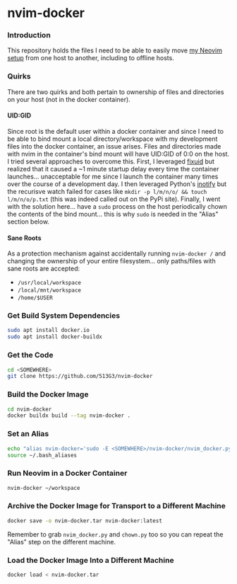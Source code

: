 # nvim-docker

### Introduction

This repository holds the files I need to be able to easily move [my Neovim setup](https://github.com/513G3/kickstart-modular.nvim) from one host to another, including to offline hosts.

### Quirks

There are two quirks and both pertain to ownership of files and directories on your host (not in the docker container).

#### UID:GID

Since root is the default user within a docker container and since I need to be able to bind mount a local directory/workspace with my development files into the docker container, an issue arises.  Files and directories made with nvim in the container's bind mount will have UID:GID of 0:0 on the host.  I tried several approaches to overcome this.  First, I leveraged [fixuid](https://github.com/boxboat/fixuid) but realized that it caused a ~1 minute startup delay every time the container launches... unacceptable for me since I launch the container many times over the course of a development day.  I then leveraged Python's [inotify](https://pypi.org/project/inotify/) but the recurisve watch failed for cases like `mkdir -p l/m/n/o/ && touch l/m/n/o/p.txt` (this was indeed called out on the PyPi site).  Finally, I went with the solution here... have a `sudo` process on the host periodically chown the contents of the bind mount... this is why `sudo` is needed in the "Alias" section below.

#### Sane Roots

As a protection mechanism against accidentally running `nvim-docker /` and changing the ownership of your entire filesystem... only paths/files with sane roots are accepted:

* `/usr/local/workspace`
* `/local/mnt/workspace`
* `/home/$USER`


### Get Build System Dependencies

```sh
sudo apt install docker.io
sudo apt install docker-buildx
```

### Get the Code

```sh
cd <SOMEWHERE>
git clone https://github.com/513G3/nvim-docker
```

### Build the Docker Image

```sh
cd nvim-docker
docker buildx build --tag nvim-docker .
```

### Set an Alias

```sh
echo "alias nvim-docker='sudo -E <SOMEWHERE>/nvim-docker/nvim_docker.py'" >> ~/.bash_aliases
source ~/.bash_aliases
```

### Run Neovim in a Docker Container

```sh
nvim-docker ~/workspace
```

### Archive the Docker Image for Transport to a Different Machine

```sh
docker save -o nvim-docker.tar nvim-docker:latest
``` 

Remember to grab `nvim_docker.py` and `chown.py` too so you can repeat the "Alias" step on the different machine.

### Load the Docker Image Into a Different Machine

```sh
docker load < nvim-docker.tar
``` 
